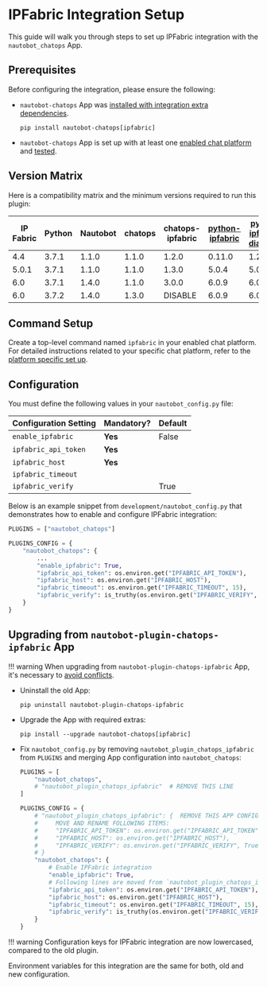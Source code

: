 # IPFabric Integration Setup

This guide will walk you through steps to set up IPFabric integration with the `nautobot_chatops` App.

## Prerequisites

Before configuring the integration, please ensure the following:

- `nautobot-chatops` App was [installed with integration extra dependencies](./index.md#installation-guide).
    ```shell
    pip install nautobot-chatops[ipfabric]
    ```
- `nautobot-chatops` App is set up with at least one [enabled chat platform](./index.md#chat-platforms-configuration) and [tested](./index.md#test-your-chatbot).

## Version Matrix

Here is a compatibility matrix and the minimum versions required to run this plugin:

| IP Fabric | Python | Nautobot | chatops | chatops-ipfabric | [python-ipfabric](https://github.com/community-fabric/python-ipfabric) | [python-ipfabric-diagrams](https://github.com/community-fabric/python-ipfabric-diagrams) |
|-----------|--------|----------|---------|------------------|------------------------------------------------------------------------|------------------------------------------------------------------------------------------|
| 4.4 | 3.7.1 | 1.1.0 | 1.1.0 | 1.2.0 | 0.11.0 | 1.2.7 |
| 5.0.1 | 3.7.1 | 1.1.0 | 1.1.0 | 1.3.0 | 5.0.4 | 5.0.2 |
| 6.0 | 3.7.1 | 1.4.0 | 1.1.0 | 3.0.0 | 6.0.9 | 6.0.2
| 6.0 | 3.7.2 | 1.4.0 | 1.3.0 | DISABLE | 6.0.9 | 6.0.2

## Command Setup

Create a top-level command named `ipfabric` in your enabled chat platform. For detailed instructions related to your specific chat platform, refer to the [platform specific set up](./index.md#chat-platforms-configuration).

## Configuration

You must define the following values in your `nautobot_config.py` file:

| Configuration Setting | Mandatory? | Default |
| ---------------------- | ---------- | ------- |
| `enable_ipfabric` | **Yes** | False |
| `ipfabric_api_token` | **Yes** | |
| `ipfabric_host` | **Yes** | |
| `ipfabric_timeout` | | |
| `ipfabric_verify` | | True |

Below is an example snippet from `development/nautobot_config.py` that demonstrates how to enable and configure IPFabric integration:

```python
PLUGINS = ["nautobot_chatops"]

PLUGINS_CONFIG = {
    "nautobot_chatops": {
        ...
        "enable_ipfabric": True,
        "ipfabric_api_token": os.environ.get("IPFABRIC_API_TOKEN"),
        "ipfabric_host": os.environ.get("IPFABRIC_HOST"),
        "ipfabric_timeout": os.environ.get("IPFABRIC_TIMEOUT", 15),
        "ipfabric_verify": is_truthy(os.environ.get("IPFABRIC_VERIFY", True)),
    }
}
```

## Upgrading from `nautobot-plugin-chatops-ipfabric` App

!!! warning
    When upgrading from `nautobot-plugin-chatops-ipfabric` App, it's necessary to [avoid conflicts](index.md#potential-apps-conflicts).

- Uninstall the old App:
    ```shell
    pip uninstall nautobot-plugin-chatops-ipfabric
    ```
- Upgrade the App with required extras:
    ```shell
    pip install --upgrade nautobot-chatops[ipfabric]
    ```
- Fix `nautobot_config.py` by removing `nautobot_plugin_chatops_ipfabric` from `PLUGINS` and merging App configuration into `nautobot_chatops`:
    ```python
    PLUGINS = [
        "nautobot_chatops",
        # "nautobot_plugin_chatops_ipfabric"  # REMOVE THIS LINE
    ]

    PLUGINS_CONFIG = {
        # "nautobot_plugin_chatops_ipfabric": {  REMOVE THIS APP CONFIGURATION
        #     MOVE AND RENAME FOLLOWING ITEMS:
        #     "IPFABRIC_API_TOKEN": os.environ.get("IPFABRIC_API_TOKEN"),
        #     "IPFABRIC_HOST": os.environ.get("IPFABRIC_HOST"),
        #     "IPFABRIC_VERIFY": os.environ.get("IPFABRIC_VERIFY", True),
        # }
        "nautobot_chatops": {
            # Enable IPFabric integration
            "enable_ipfabric": True,
            # Following lines are moved from `nautobot_plugin_chatops_ipfabric`
            "ipfabric_api_token": os.environ.get("IPFABRIC_API_TOKEN"),
            "ipfabric_host": os.environ.get("IPFABRIC_HOST"),
            "ipfabric_timeout": os.environ.get("IPFABRIC_TIMEOUT", 15),
            "ipfabric_verify": is_truthy(os.environ.get("IPFABRIC_VERIFY", True)),
        }
    }
    ```

!!! warning
    Configuration keys for IPFabric integration are now lowercased, compared to the old plugin.

Environment variables for this integration are the same for both, old and new configuration.
